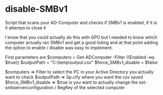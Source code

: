 # disable-SMBv1
Script that scans your AD-Computer and checks if SMBv1 is enabled, if it is it attemps to close it

I know that you could actually do this with GPO but I needed to know which computer actually ran SMBv1 and get a good listing and at that point adding the option to enable / disable was easy to implement.

First parameters are 
$computers = Get-ADComputer -Filter {(Enabled -eq $true)}
$outputPath = "C:\temp\output.csv"
$force_SMBv1_disable = $false

$computers => Filter to select the PC in your Active Directory you actually want to check
$outputPath => Sp.cify where you want the csv saved
$force_SMBv1_disable => $true is you want to actually change the set-smbserverconfiguration / RegKey of the selected computer

